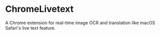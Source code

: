 # ChromeLivetext
A Chrome extension for real-time image OCR and translation like macOS Safari's live text feature.
